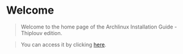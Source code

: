 # **Welcome**

> Welcome to the home page of the Archlinux Installation Guide - Thiplouv edition.

> You can access it by clicking [here](https://github.com/Thiplouv/arch-guide/blob/main/archlinux_installguide.md).